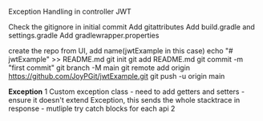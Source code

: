 
Exception Handling in controller
JWT

Check the gitignore in initial commit
Add gitattributes
Add build.gradle and settings.gradle
Add gradlewrapper.properties

create the repo from UI, add name(jwtExample in this case)
echo "# jwtExample" >> README.md
git init
git add README.md
git commit -m "first commit"
git branch -M main
git remote add origin https://github.com/JoyPGit/jwtExample.git
git push -u origin main


**Exception**
1 Custom exception class 
    - need to add getters and setters
    - ensure it doesn't extend Exception, this sends the whole stacktrace in response
    - mutliple try catch blocks for each api
2 